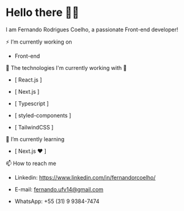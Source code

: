 # Hello there 👨‍💻️

I am Fernando Rodrigues Coelho, a passionate Front-end developer!

⚡ I’m currently working on 

* Front-end

🔭 The technologies I'm currently working with 🌱

* [ React.js ]

* [ Next.js ]

* [ Typescript ]

* [ styled-components ]

* [ TailwindCSS ]


🌱 I’m currently learning

* [ Next.js ❤️ ]

📫 How to reach me

* Linkedin: https://www.linkedin.com/in/fernandorcoelho/

* E-mail: fernando.ufv14@gmail.com

* WhatsApp: +55 (31) 9 9384-7474

